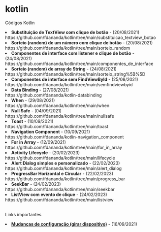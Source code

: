# kotlin
Códigos Kotlin
<li><b>Substituição de TextView com clique de botão</b> - (20/08/2021)<br>https://github.com/fdananda/kotlin/tree/main/substituicao_textview_botao</li>
<li><b>Sorteio (random) de um número com clique de botão</b> - (20/08/2021)<br>https://github.com/fdananda/kotlin/tree/main/sorteio_random</li>
<li><b>Componentes de interface com listener e clique de botão</b> - (24/08/2021)<br>https://github.com/fdananda/kotlin/tree/main/componentes_de_interface</li>
<li><b>Sorteio (random) de array de String</b> - (24/08/2021)<br>https://github.com/fdananda/kotlin/tree/main/sorteio_string%5B%5D</li>
<li><b>Componentes de interface sem FindViewById</b> - (25/08/2021)<br>https://github.com/fdananda/kotlin/tree/main/semfindviewbyid</li>
<li><b>Data Binding</b> - (27/08/2021)<br>https://github.com/fdananda/kotlin-databinding</li>
<li><b>When</b> - (29/08/2021)<br>https://github.com/fdananda/kotlin/tree/main/when</li>
<li><b>Null Safe</b> - (04/09/2021)<br>https://github.com/fdananda/kotlin/tree/main/nullsafe</li>
<li><b>Toast</b> - (10/09/2021)<br>https://github.com/fdananda/kotlin/tree/main/toast</li>
<li><b>Navigation Component</b> - (10/09/2021)<br>https://github.com/fdananda/kotlin-navigation_component</li>
<li><b>For in Array</b> - (12/09/2021)<br>https://github.com/fdananda/kotlin/tree/main/for_in_array</li>
<li><b>Activity Lifecycle</b> - (20/02/2023)<br>https://github.com/fdananda/kotlin/tree/main/lifecycle</li>
<li><b>Alert Dialog simples e personalizado</b> - (22/02/2023)<br>https://github.com/fdananda/kotlin/tree/main/alert_dialog</li>
<li><b>ProgressBar Horizontal e Circular</b> - (22/02/2023)<br>https://github.com/fdananda/kotlin/tree/main/progress_bar</li>
<li><b>SeekBar</b> - (24/02/2023)<br>https://github.com/fdananda/kotlin/tree/main/seekbar</li>
<li><b>ListView com evento de clique</b> - (24/02/2023)<br>https://github.com/fdananda/kotlin/tree/main/listview</li>
<p><br>
Links importantes
<li><b><a href=https://developer.android.com/codelabs/basic-android-kotlin-training-activity-lifecycle?hl=pt&continue=https%3A%2F%2Fdeveloper.android.com%2Fcourses%2Fpathways%2Fandroid-basics-kotlin-unit-3-pathway-1%3Fhl%3Dpt%23codelab-https%3A%2F%2Fdeveloper.android.com%2Fcodelabs%2Fbasic-android-kotlin-training-activity-lifecycle#4>Mudanças de configuração (girar dispositivo)<a></b> - (16/09/2021)<br></li>
